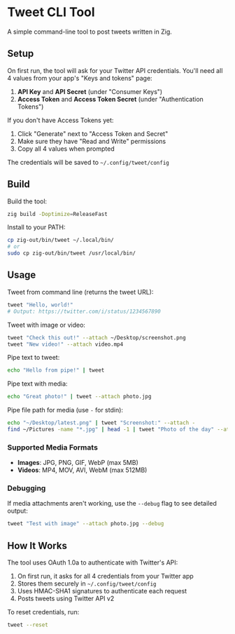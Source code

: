 # Tweet CLI Tool

A simple command-line tool to post tweets written in Zig.

## Setup

On first run, the tool will ask for your Twitter API credentials. You'll need all 4 values from your app's "Keys and tokens" page:

1. **API Key** and **API Secret** (under "Consumer Keys")
2. **Access Token** and **Access Token Secret** (under "Authentication Tokens")

If you don't have Access Tokens yet:
1. Click "Generate" next to "Access Token and Secret"
2. Make sure they have "Read and Write" permissions
3. Copy all 4 values when prompted

The credentials will be saved to `~/.config/tweet/config`

## Build

Build the tool:
```bash
zig build -Doptimize=ReleaseFast
```

Install to your PATH:
```bash
cp zig-out/bin/tweet ~/.local/bin/
# or
sudo cp zig-out/bin/tweet /usr/local/bin/
```

## Usage

Tweet from command line (returns the tweet URL):
```bash
tweet "Hello, world!"
# Output: https://twitter.com/i/status/1234567890
```

Tweet with image or video:
```bash
tweet "Check this out!" --attach ~/Desktop/screenshot.png
tweet "New video!" --attach video.mp4
```

Pipe text to tweet:
```bash
echo "Hello from pipe!" | tweet
```

Pipe text with media:
```bash
echo "Great photo!" | tweet --attach photo.jpg
```

Pipe file path for media (use `-` for stdin):
```bash
echo "~/Desktop/latest.png" | tweet "Screenshot:" --attach -
find ~/Pictures -name "*.jpg" | head -1 | tweet "Photo of the day" --attach -
```

### Supported Media Formats
- **Images**: JPG, PNG, GIF, WebP (max 5MB)
- **Videos**: MP4, MOV, AVI, WebM (max 512MB)

### Debugging
If media attachments aren't working, use the `--debug` flag to see detailed output:
```bash
tweet "Test with image" --attach photo.jpg --debug
```

## How It Works

The tool uses OAuth 1.0a to authenticate with Twitter's API:
1. On first run, it asks for all 4 credentials from your Twitter app
2. Stores them securely in `~/.config/tweet/config`
3. Uses HMAC-SHA1 signatures to authenticate each request
4. Posts tweets using Twitter API v2

To reset credentials, run:
```bash
tweet --reset
```